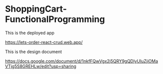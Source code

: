 # ShoppingCart-FunctionalProgramming

This is the deployed app

https://lets-order-react-crud.web.app/

This is the design document

https://docs.google.com/document/d/1nkfFQwVgx2j5QRY9gQDlyUIuZjiOMaVTjg5S8GREHLw/edit?usp=sharing
